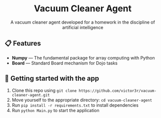 <h1 align="center">
Vacuum Cleaner Agent
</h1>

<p align="center">A vacuum cleaner agent developed for a homework in the discipline of artificial intelligence
</p>

## 📋 Features

- **Numpy** — The fundamental package for array computing with Python
- **Board**  — Standard Board mechanism for Dojo tasks

## 🚀 Getting started with the app

1. Clone this repo using `git clone https://github.com/victor3r/vacuum-cleaner-agent.git`
2. Move yourself to the appropriate directory: `cd vacuum-cleaner-agent`<br />
3. Run `pip install -r requirements.txt` to install dependencies<br />
4. Run `python Main.py` to start the application
